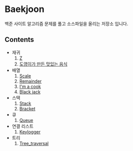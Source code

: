 # Baekjoon
백준 사이트 알고리즘 문제를 풀고 소스파일을 올리는 저장소 입니다.

## Contents

- 재귀
  1. [Z](https://github.com/mgstyle97/Baekjoon/tree/master/src/Recursion/Z)
  2. [도영이가 만든 맛있는 음식](https://github.com/mgstyle97/Baekjoon/tree/master/src/Recursion/도영이가%20만든%20맛있는%20음식)
- 배열
  1. [Scale](https://github.com/mgstyle97/Baekjoon/tree/master/src/Array/Scale)
  2. [Remainder](https://github.com/mgstyle97/Baekjoon/tree/master/src/Array/Remainder)
  3. [I'm a cook](https://github.com/mgstyle97/Baekjoon/tree/master/src/Array/I'm%20a%20cook)
  4. [Black jack](https://github.com/mgstyle97/Baekjoon/tree/master/src/Array/Black%20jack)
- 스택
  1. [Stack](https://github.com/mgstyle97/Baekjoon/tree/master/src/Stack/Stack)
  2. [Bracket](https://github.com/mgstyle97/Baekjoon/tree/master/src/Stack/Bracket)
- 큐
  1. [Queue](https://github.com/mgstyle97/Baekjoon/tree/master/src/Queue/Queue)
- 연결 리스트
  1. [Keylogger](https://github.com/mgstyle97/Baekjoon/blob/master/src/Linked_list/Keylogger/Keylogger.c)
- 트리
  1. [Tree_traversal](https://github.com/mgstyle97/Baekjoon/blob/master/src/Tree/Tree_traversal/Tree_traversal.c)